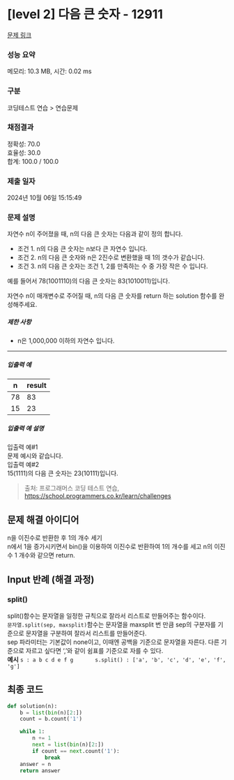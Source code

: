 # [level 2] 다음 큰 숫자 - 12911 

[문제 링크](https://school.programmers.co.kr/learn/courses/30/lessons/12911) 

### 성능 요약

메모리: 10.3 MB, 시간: 0.02 ms

### 구분

코딩테스트 연습 > 연습문제

### 채점결과

정확성: 70.0<br/>효율성: 30.0<br/>합계: 100.0 / 100.0

### 제출 일자

2024년 10월 06일 15:15:49

### 문제 설명

<p>자연수 n이 주어졌을 때, n의 다음 큰 숫자는 다음과 같이 정의 합니다.</p>

<ul>
<li>조건 1. n의 다음 큰 숫자는 n보다 큰 자연수 입니다.</li>
<li>조건 2. n의 다음 큰 숫자와 n은 2진수로 변환했을 때 1의 갯수가 같습니다.</li>
<li>조건 3. n의 다음 큰 숫자는 조건 1, 2를 만족하는 수 중 가장 작은 수 입니다.</li>
</ul>

<p>예를 들어서 78(1001110)의 다음 큰 숫자는 83(1010011)입니다.</p>

<p>자연수 n이 매개변수로 주어질 때, n의 다음 큰 숫자를 return 하는 solution 함수를 완성해주세요.</p>

<h5>제한 사항</h5>

<ul>
<li>n은 1,000,000 이하의 자연수 입니다.</li>
</ul>

<hr>

<h5>입출력 예</h5>
<table class="table">
        <thead><tr>
<th>n</th>
<th>result</th>
</tr>
</thead>
        <tbody><tr>
<td>78</td>
<td>83</td>
</tr>
<tr>
<td>15</td>
<td>23</td>
</tr>
</tbody>
      </table>
<h5>입출력 예 설명</h5>

<p>입출력 예#1<br>
문제 예시와 같습니다.<br>
입출력 예#2<br>
15(1111)의 다음 큰 숫자는 23(10111)입니다.</p>


> 출처: 프로그래머스 코딩 테스트 연습, https://school.programmers.co.kr/learn/challenges


## 문제 해결 아이디어

n을 이진수로 반환한 후 1의 개수 세기   
n에서 1을 증가시키면서 bin()을 이용하여 이진수로 반환하여 1의 개수를 세고 n의 이진수 1 개수와 같으면 return.   

## Input 반례 (해결 과정)

### split()
split()함수는 문자열을 일정한 규칙으로 잘라서 리스트로 만들어주는 함수이다.    
`문자열.split(sep, maxsplit)`함수는 문자열을 maxsplit 번 만큼 sep의 구분자를 기준으로 문자열을 구분하여 잘라서 리스트를 만들어준다.    
sep 파라미터는 기본값이 none이고, 이때엔 공백을 기준으로 문자열을 자른다. 다른 기준으로 자르고 싶다면 ‘,’와 같이 쉼표를 기준으로 자를 수 있다.   
**예시**
`s : a b c d e f g      
s.split() : ['a', 'b', 'c', 'd', 'e', 'f', 'g']`

## 최종 코드

```python
def solution(n):
    b = list(bin(n)[2:])
    count = b.count('1')

    while 1:
        n += 1
        next = list(bin(n)[2:])
        if count == next.count('1'):
            break
    answer = n
    return answer
```
